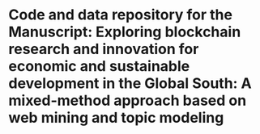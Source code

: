 # Code and data repository for the Manuscript: Exploring blockchain research and innovation for economic and sustainable development in the Global South: A mixed-method approach based on web mining and topic modeling
